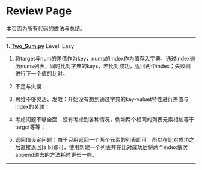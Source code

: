 # Review Page

本页面为所有代码的做法与总结。

---
**1. [Two_Sum.py](https://github.com/Kelv1nYu/leetCode_practices/blob/master/Code/Two_Sum.py)**      Level: Easy
      

1. 将target与num的差值作为key，nums的index作为值存入字典，通过index遍历nums列表，同时比对字典的keys，若比对成功，返回两个index；失败则进行下一个值的比对。


2. 不足与失误：
  1. 思维不够灵活、发散：开始没有想到通过字典的key-valuet特性进行差值与index的关联；
  2. 考虑问题不够全面：没有考虑到各种情况，例如两个相同的列表元素相加等于target等等；
  3. 返回值设定问题：由于只用返回一个两个元素的列表即可，所以在比对成功之后直接返回[a,b]即可，使用新建一个列表并在比对成功后将两个index依次append进去的方法耗时更长一些。


---
